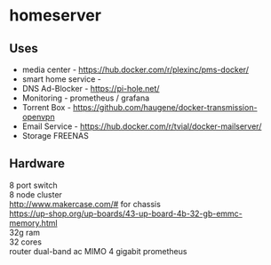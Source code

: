 # homeserver

## Uses
* media center - https://hub.docker.com/r/plexinc/pms-docker/
* smart home service - 
* DNS Ad-Blocker - https://pi-hole.net/
* Monitoring - prometheus / grafana
* Torrent Box - https://github.com/haugene/docker-transmission-openvpn
* Email Service - https://hub.docker.com/r/tvial/docker-mailserver/
* Storage FREENAS



## Hardware
8 port switch  
8 node cluster  
http://www.makercase.com/# for chassis  
https://up-shop.org/up-boards/43-up-board-4b-32-gb-emmc-memory.html  
32g ram  
32 cores  
router dual-band ac MIMO 4 gigabit prometheus  